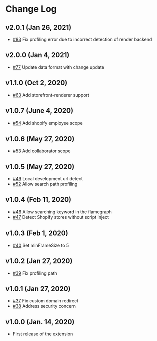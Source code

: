# Change Log

## v2.0.1 (Jan 26, 2021)
* [#83](https://github.com/Shopify/shopify-theme-inspector/pull/83) Fix profiling error due to incorrect detection of render backend

## v2.0.0 (Jan 4, 2021)
* [#77](https://github.com/Shopify/shopify-theme-inspector/pull/77) Update data format with change update

## v1.1.0 (Oct 2, 2020)
* [#63](https://github.com/Shopify/shopify-theme-inspector/pull/63) Add storefront-renderer support

## v1.0.7 (June 4, 2020)
* [#54](https://github.com/Shopify/shopify-theme-inspector/pull/54) Add shopify employee scope

## v1.0.6 (May 27, 2020)
* [#53](https://github.com/Shopify/shopify-theme-inspector/pull/53) Add collaborator scope

## v1.0.5 (May 27, 2020)
* [#49](https://github.com/Shopify/shopify-theme-inspector/pull/49) Local development url detect
* [#52](https://github.com/Shopify/shopify-theme-inspector/pull/52) Allow search path profiling

## v1.0.4 (Feb 11, 2020)

* [#46](https://github.com/Shopify/shopify-theme-inspector/pull/46) Allow searching keyword in the flamegraph
* [#47](https://github.com/Shopify/shopify-theme-inspector/pull/47) Detect Shopify stores without script inject

## v1.0.3 (Feb 1, 2020)

* [#40](https://github.com/Shopify/shopify-theme-inspector/pull/40) Set minFrameSize to 5

## v1.0.2 (Jan 27, 2020)

* [#39](https://github.com/Shopify/shopify-theme-inspector/pull/39) Fix profiling path

## v1.0.1 (Jan 27, 2020)

* [#37](https://github.com/Shopify/shopify-theme-inspector/pull/37) Fix custom domain redirect
* [#38](https://github.com/Shopify/shopify-theme-inspector/pull/38) Address security concern

## v1.0.0 (Jan. 14, 2020)

* First release of the extension
